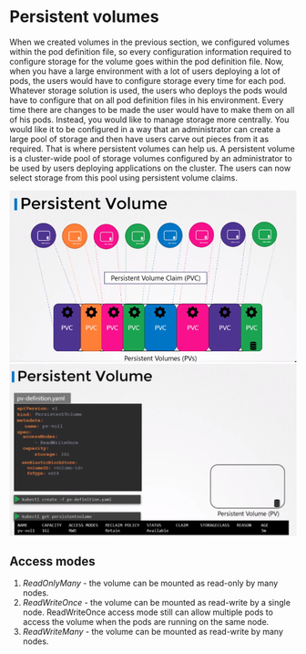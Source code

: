 # Persistent volumes

When we created volumes in the previous section, we configured volumes within the pod definition file, so every configuration information required to configure storage for the volume goes within the pod definition file.  Now, when you have a large environment with a lot of users deploying a lot of pods, the users would have to configure storage every time for each pod.  Whatever storage solution is used, the users who deploys the pods would have to configure that on all pod definition files in his environment.  Every time there are changes to be made the user would have to make them on all of his pods.  Instead, you would like to manage storage more centrally.  You would like it to be configured in a way that an administrator can create a large pool of storage and then have users carve out pieces from it as required.  That is where persistent volumes can help us.  A persistent volume is a cluster-wide pool of storage volumes configured by an administrator to be used by users deploying applications on the cluster.  The users can now select storage from this pool using persistent volume claims.

![pv](../images/38_pv.png)
![pv2](../images/38_pv2.png)

## Access modes

1. _ReadOnlyMany_ - the volume can be mounted as read-only by many nodes.
2. _ReadWriteOnce_ - the volume can be mounted as read-write by a single node. ReadWriteOnce access mode still can allow multiple pods to access the volume when the pods are running on the same node.
3. _ReadWriteMany_ - the volume can be mounted as read-write by many nodes.
